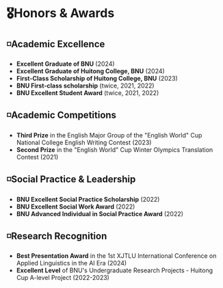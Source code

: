# 🎖Honors & Awards

## ◽️Academic Excellence
- **Excellent Graduate of BNU** (2024)
- **Excellent Graduate of Huitong College, BNU** (2024)
- **First-Class Scholarship of Huitong College, BNU** (2023)
- **BNU First-class scholarship** (twice, 2021, 2022)
- **BNU Excellent Student Award** (twice, 2021, 2022)

## ◽️Academic Competitions
- **Third Prize** in the English Major Group of the "English World" Cup National College English Writing Contest (2023)
- **Second Prize** in the "English World" Cup Winter Olympics Translation Contest (2021)

## ◽️Social Practice & Leadership
- **BNU Excellent Social Practice Scholarship** (2022)
- **BNU Excellent Social Work Award** (2022)
- **BNU Advanced Individual in Social Practice Award** (2022)

## ◽️Research Recognition
- **Best Presentation Award** in the 1st XJTLU International Conference on Applied Linguistics in the AI Era (2024)
- **Excellent Level** of BNU's Undergraduate Research Projects - Huitong Cup A-level Project (2022-2023) 